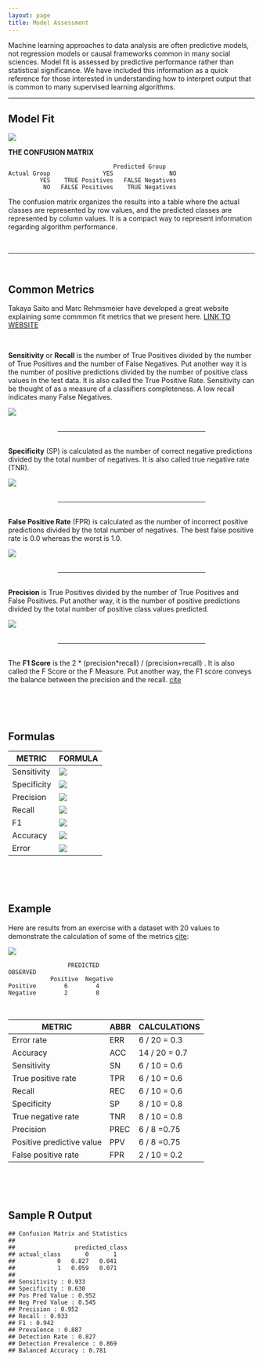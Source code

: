 ```yaml
---
layout: page
title: Model Assessment
---
```



Machine learning approaches to data analysis are often predictive models, not regression models or causal frameworks common in many social sciences. Model fit is assessed by predictive performance rather than statistical significance. We have included this information as a quick reference for those interested in understanding how to interpret output that is common to many supervised learning algorithms. 

--------------------

## Model Fit

![](../assets/images/four-outcomes-of-classifier.png)  


**THE CONFUSION MATRIX**

```
                              Predicted Group
Actual Group               YES                NO   
         YES    TRUE Positives   FALSE Negatives
          NO   FALSE Positives    TRUE Negatives
```

The confusion matrix organizes the results into a table where the actual classes are represented by row values, and the predicted classes are represented by column values. It is a compact way to represent information regarding algorithm performance. 


<br>

--------------------
<br>

## Common Metrics  

Takaya Saito and Marc Rehmsmeier have developed a great website explaining some commmon fit metrics that we present here. [LINK TO WEBSITE](https://classeval.wordpress.com/introduction/basic-evaluation-measures/)

<br>


**Sensitivity** or **Recall** is the number of True Positives divided by the number of True Positives and the number of False Negatives. Put another way it is the number of positive predictions divided by the number of positive class values in the test data. It is also called the True Positive Rate. Sensitivity can be thought of as a measure of a classifiers completeness. A low recall indicates many False Negatives.

![](../assets/images/sensitivity.png)  

<br>
<hr style="width:60%; text-align:center; margin: 0 auto;" >
<br>


**Specificity** (SP) is calculated as the number of correct negative predictions divided by the total number of negatives. It is also called true negative rate (TNR). 

![](../assets/images/specificity.png)  

<br>
<hr style="width:60%; text-align:center; margin: 0 auto;" >
<br>




**False Positive Rate** (FPR) is calculated as the number of incorrect positive predictions divided by the total number of negatives. The best false positive rate is 0.0 whereas the worst is 1.0. 

![](../assets/images/false-positive-rate.png)  

<br>
<hr style="width:60%; text-align:center; margin: 0 auto;" >
<br>



**Precision** is True Positives divided by the number of True Positives and False Positives. Put another way, it is the number of positive predictions divided by the total number of positive class values predicted.


![](../assets/images/precision.png)  

<br>
<hr style="width:60%; text-align:center; margin: 0 auto;" >
<br>

The **F1 Score** is the 2 * (precision*recall) / (precision+recall) . It is also called the F Score or the F Measure. Put another way, the F1 score conveys the balance between the precision and the recall. [cite](https://machinelearningmastery.com/classification-accuracy-is-not-enough-more-performance-measures-you-can-use/)

<br><br><br>



## Formulas

| METRIC                 |  FORMULA                     |
|------------------------|------------------------------|
|  Sensitivity           | ![](../assets/images/sens.png)  |
|  Specificity           | ![](../assets/images/spec.png)  |
|  Precision             | ![](../assets/images/prec.png)  |
|  Recall                | ![](../assets/images/sens.png)  |
|  F1                    | ![](../assets/images/f1.png)  |
|  Accuracy              | ![](../assets/images/acc.png)   |
|  Error                 | ![](../assets/images/err.png)   |


<br><br><br>




## Example

Here are results from an exercise with a dataset with 20 values to demonstrate the calculation of some of the metrics [cite](https://classeval.wordpress.com/introduction/basic-evaluation-measures/):

![](../assets/images/example-of-confusion-matrix.png)


```
                 PREDICTED		
OBSERVED            
            Positive  Negative
Positive        6        4
Negative        2        8
```

<br>

| METRIC                    | ABBR    | CALCULATIONS |
|---------------------------|-----------|--------------|
| Error rate                | ERR  | 6 / 20 = 0.3     |
| Accuracy                  | ACC  | 14 / 20 = 0.7    |
| Sensitivity               | SN   | 6 / 10 = 0.6     |
| True positive rate        | TPR  | 6 / 10 = 0.6     |
| Recall                    | REC  | 6 / 10 = 0.6     |
| Specificity               | SP   | 8 / 10 = 0.8     |
| True negative rate        | TNR  | 8 / 10 = 0.8     |
| Precision                 | PREC | 6 / 8 =0.75      |
| Positive predictive value | PPV  | 6 / 8 =0.75      |
| False positive rate       | FPR  | 2 / 10 = 0.2     |

<br><br><br>



## Sample R Output

```
## Confusion Matrix and Statistics
##
##                 predicted_class
## actual_class       0       1
##            0   0.827   0.041
##            1   0.059   0.071
##
## Sensitivity : 0.933
## Specificity : 0.630
## Pos Pred Value : 0.952
## Neg Pred Value : 0.545
## Precision : 0.952
## Recall : 0.933
## F1 : 0.942
## Prevalence : 0.887
## Detection Rate : 0.827
## Detection Prevalence : 0.869
## Balanced Accuracy : 0.781
```


<br><br>



<!--
<style>
img {
  display: block;
  margin-left: auto;
  margin-right: auto;
}
</style>
-->




